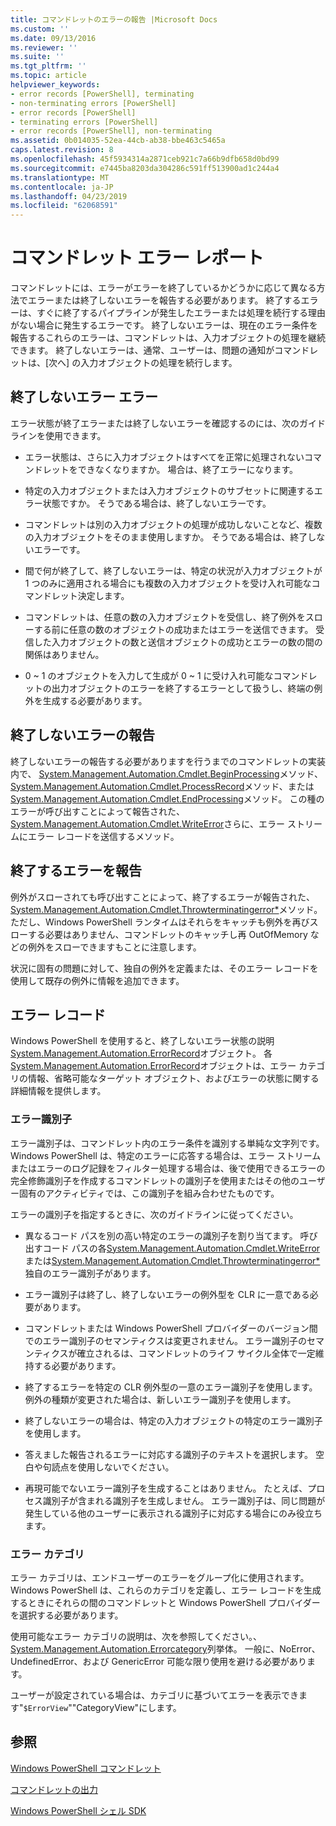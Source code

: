 ```yaml
---
title: コマンドレットのエラーの報告 |Microsoft Docs
ms.custom: ''
ms.date: 09/13/2016
ms.reviewer: ''
ms.suite: ''
ms.tgt_pltfrm: ''
ms.topic: article
helpviewer_keywords:
- error records [PowerShell], terminating
- non-terminating errors [PowerShell]
- error records [PowerShell]
- terminating errors [PowerShell]
- error records [PowerShell], non-terminating
ms.assetid: 0b014035-52ea-44cb-ab38-bbe463c5465a
caps.latest.revision: 8
ms.openlocfilehash: 45f5934314a2871ceb921c7a66b9dfb658d0bd99
ms.sourcegitcommit: e7445ba8203da304286c591ff513900ad1c244a4
ms.translationtype: MT
ms.contentlocale: ja-JP
ms.lasthandoff: 04/23/2019
ms.locfileid: "62068591"
---
```

# <a name="cmdlet-error-reporting"></a>コマンドレット エラー レポート

コマンドレットには、エラーがエラーを終了しているかどうかに応じて異なる方法でエラーまたは終了しないエラーを報告する必要があります。 終了するエラーは、すぐに終了するパイプラインが発生したエラーまたは処理を続行する理由がない場合に発生するエラーです。 終了しないエラーは、現在のエラー条件を報告するこれらのエラーは、コマンドレットは、入力オブジェクトの処理を継続できます。 終了しないエラーは、通常、ユーザーは、問題の通知がコマンドレットは、[次へ] の入力オブジェクトの処理を続行します。

## <a name="terminating-and-nonterminating-errors"></a>終了しないエラー エラー

エラー状態が終了エラーまたは終了しないエラーを確認するのには、次のガイドラインを使用できます。

- エラー状態は、さらに入力オブジェクトはすべてを正常に処理されないコマンドレットをできなくなりますか。 場合は、終了エラーになります。

- 特定の入力オブジェクトまたは入力オブジェクトのサブセットに関連するエラー状態ですか。 そうである場合は、終了しないエラーです。

- コマンドレットは別の入力オブジェクトの処理が成功しないことなど、複数の入力オブジェクトをそのまま使用しますか。 そうである場合は、終了しないエラーです。

- 間で何が終了して、終了しないエラーは、特定の状況が入力オブジェクトが 1 つのみに適用される場合にも複数の入力オブジェクトを受け入れ可能なコマンドレット決定します。

- コマンドレットは、任意の数の入力オブジェクトを受信し、終了例外をスローする前に任意の数のオブジェクトの成功またはエラーを送信できます。 受信した入力オブジェクトの数と送信オブジェクトの成功とエラーの数の間の関係はありません。

- 0 ~ 1 のオブジェクトを入力して生成が 0 ~ 1 に受け入れ可能なコマンドレットの出力オブジェクトのエラーを終了するエラーとして扱うし、終端の例外を生成する必要があります。

## <a name="reporting-nonterminating-errors"></a>終了しないエラーの報告

終了しないエラーの報告する必要がありますを行うまでのコマンドレットの実装内で、 [System.Management.Automation.Cmdlet.BeginProcessing](/dotnet/api/System.Management.Automation.Cmdlet.BeginProcessing)メソッド、 [System.Management.Automation.Cmdlet.ProcessRecord](/dotnet/api/System.Management.Automation.Cmdlet.ProcessRecord)メソッド、または[System.Management.Automation.Cmdlet.EndProcessing](/dotnet/api/System.Management.Automation.Cmdlet.EndProcessing)メソッド。 この種のエラーが呼び出すことによって報告された、 [System.Management.Automation.Cmdlet.WriteError](/dotnet/api/System.Management.Automation.Cmdlet.WriteError)さらに、エラー ストリームにエラー レコードを送信するメソッド。

## <a name="reporting-terminating-errors"></a>終了するエラーを報告

例外がスローされても呼び出すことによって、終了するエラーが報告された、 [System.Management.Automation.Cmdlet.Throwterminatingerror*](/dotnet/api/System.Management.Automation.Cmdlet.ThrowTerminatingError)メソッド。 ただし、Windows PowerShell ランタイムはそれらをキャッチも例外を再びスローする必要はありません、コマンドレットのキャッチし再 OutOfMemory などの例外をスローできますもことに注意します。

状況に固有の問題に対して、独自の例外を定義または、そのエラー レコードを使用して既存の例外に情報を追加できます。

## <a name="error-records"></a>エラー レコード

Windows PowerShell を使用すると、終了しないエラー状態の説明[System.Management.Automation.ErrorRecord](/dotnet/api/System.Management.Automation.ErrorRecord)オブジェクト。 各[System.Management.Automation.ErrorRecord](/dotnet/api/System.Management.Automation.ErrorRecord)オブジェクトは、エラー カテゴリの情報、省略可能なターゲット オブジェクト、およびエラーの状態に関する詳細情報を提供します。

### <a name="error-identifiers"></a>エラー識別子

エラー識別子は、コマンドレット内のエラー条件を識別する単純な文字列です。 Windows PowerShell は、特定のエラーに応答する場合は、エラー ストリームまたはエラーのログ記録をフィルター処理する場合は、後で使用できるエラーの完全修飾識別子を作成するコマンドレットの識別子を使用またはその他のユーザー固有のアクティビティでは、この識別子を組み合わせたものです。

エラーの識別子を指定するときに、次のガイドラインに従ってください。

- 異なるコード パスを別の高い特定のエラーの識別子を割り当てます。 呼び出すコード パスの各[System.Management.Automation.Cmdlet.WriteError](/dotnet/api/System.Management.Automation.Cmdlet.WriteError)または[System.Management.Automation.Cmdlet.Throwterminatingerror*](/dotnet/api/System.Management.Automation.Cmdlet.ThrowTerminatingError)独自のエラー識別子があります。

- エラー識別子は終了し、終了しないエラーの例外型を CLR に一意である必要があります。

- コマンドレットまたは Windows PowerShell プロバイダーのバージョン間でのエラー識別子のセマンティクスは変更されません。 エラー識別子のセマンティクスが確立されるは、コマンドレットのライフ サイクル全体で一定維持する必要があります。

- 終了するエラーを特定の CLR 例外型の一意のエラー識別子を使用します。 例外の種類が変更された場合は、新しいエラー識別子を使用します。

- 終了しないエラーの場合は、特定の入力オブジェクトの特定のエラー識別子を使用します。

- 答えました報告されるエラーに対応する識別子のテキストを選択します。 空白や句読点を使用しないでください。

- 再現可能でないエラー識別子を生成することはありません。 たとえば、プロセス識別子が含まれる識別子を生成しません。 エラー識別子は、同じ問題が発生している他のユーザーに表示される識別子に対応する場合にのみ役立ちます。

### <a name="error-categories"></a>エラー カテゴリ

エラー カテゴリは、エンドユーザーのエラーをグループ化に使用されます。 Windows PowerShell は、これらのカテゴリを定義し、エラー レコードを生成するときにそれらの間のコマンドレットと Windows PowerShell プロバイダーを選択する必要があります。

使用可能なエラー カテゴリの説明は、次を参照してください。、 [System.Management.Automation.Errorcategory](/dotnet/api/System.Management.Automation.ErrorCategory)列挙体。 一般に、NoError、UndefinedError、および GenericError 可能な限り使用を避ける必要があります。

ユーザーが設定されている場合は、カテゴリに基づいてエラーを表示できます"`$ErrorView`""CategoryView"にします。

## <a name="see-also"></a>参照

[Windows PowerShell コマンドレット](./cmdlet-overview.md)

[コマンドレットの出力](./types-of-cmdlet-output.md)

[Windows PowerShell シェル SDK](../windows-powershell-reference.md)
